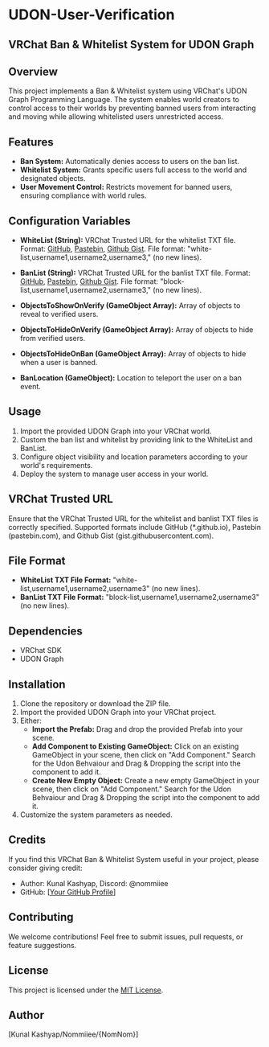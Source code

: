 # UDON-User-Verification
## VRChat Ban & Whitelist System for UDON Graph

## Overview

This project implements a Ban & Whitelist system using VRChat's UDON Graph Programming Language. The system enables world creators to control access to their worlds by preventing banned users from interacting and moving while allowing whitelisted users unrestricted access.

## Features

- **Ban System:** Automatically denies access to users on the ban list.
- **Whitelist System:** Grants specific users full access to the world and designated objects.
- **User Movement Control:** Restricts movement for banned users, ensuring compliance with world rules.

## Configuration Variables

- **WhiteList (String):** VRChat Trusted URL for the whitelist TXT file. Format: [GitHub](*.github.io), [Pastebin](pastebin.com), [Github Gist](gist.githubusercontent.com). File format: "white-list,username1,username2,username3," (no new lines).

- **BanList (String):** VRChat Trusted URL for the banlist TXT file. Format: [GitHub](*.github.io), [Pastebin](pastebin.com), [Github Gist](gist.githubusercontent.com). File format: "block-list,username1,username2,username3," (no new lines).

- **ObjectsToShowOnVerify (GameObject Array):** Array of objects to reveal to verified users.
- **ObjectsToHideOnVerify (GameObject Array):** Array of objects to hide from verified users.
- **ObjectsToHideOnBan (GameObject Array):** Array of objects to hide when a user is banned.
- **BanLocation (GameObject):** Location to teleport the user on a ban event.

## Usage

1. Import the provided UDON Graph into your VRChat world.
2. Custom the ban list and whitelist by providing link to the WhiteList and BanList.
3. Configure object visibility and location parameters according to your world's requirements.
4. Deploy the system to manage user access in your world.

## VRChat Trusted URL

Ensure that the VRChat Trusted URL for the whitelist and banlist TXT files is correctly specified. Supported formats include GitHub (*.github.io), Pastebin (pastebin.com), and Github Gist (gist.githubusercontent.com).

## File Format

- **WhiteList TXT File Format:** "white-list,username1,username2,username3" (no new lines).
- **BanList TXT File Format:** "block-list,username1,username2,username3" (no new lines).

## Dependencies

- VRChat SDK
- UDON Graph

## Installation

1. Clone the repository or download the ZIP file.
2. Import the provided UDON Graph into your VRChat project.
3. Either:
    - **Import the Prefab:** Drag and drop the provided Prefab into your scene.
    - **Add Component to Existing GameObject:** Click on an existing GameObject in your scene, then click on "Add Component." Search for the Udon Behvaiour and Drag & Dropping the script into the component to add it.
    - **Create New Empty Object:** Create a new empty GameObject in your scene, then click on "Add Component." Search for the Udon Behvaiour and Drag & Dropping the script into the component to add it.
4. Customize the system parameters as needed.

## Credits

If you find this VRChat Ban & Whitelist System useful in your project, please consider giving credit:

- Author: Kunal Kashyap, Discord: @nommiiee
- GitHub: [[Your GitHub Profile](https://github.com/Nommiiee/)]

## Contributing

We welcome contributions! Feel free to submit issues, pull requests, or feature suggestions.

## License

This project is licensed under the [MIT License](LICENSE).

## Author

[Kunal Kashyap/Nommiiee/{NomNom}]
